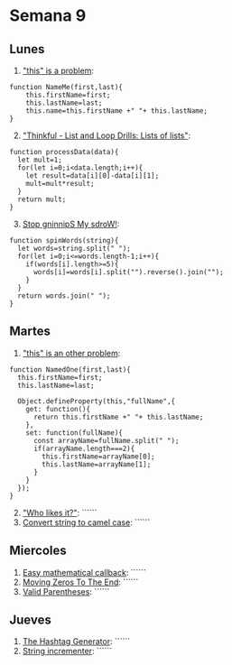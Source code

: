 # Semana 9
## Lunes
1. ["this" is a problem](https://www.codewars.com/users/ceduardoHN/completed_solutions): 
```
function NameMe(first,last){
    this.firstName=first;
    this.lastName=last;
    this.name=this.firstName +" "+ this.lastName;
}
```
2. ["Thinkful - List and Loop Drills: Lists of lists"](https://www.codewars.com/users/ceduardoHN/completed_solutions): 
```
function processData(data){
  let mult=1;
  for(let i=0;i<data.length;i++){
    let result=data[i][0]-data[i][1];
    mult=mult*result;
  }
  return mult;
}
```
3. [Stop gninnipS My sdroW!](https://www.codewars.com/users/ceduardoHN/completed_solutions): 
```
function spinWords(string){
  let words=string.split(" ");
  for(let i=0;i<=words.length-1;i++){
    if(words[i].length>=5){
      words[i]=words[i].split("").reverse().join("");
    }
  }
  return words.join(" ");
}
```

## Martes
1. ["this" is an other problem](https://www.codewars.com/users/ceduardoHN/completed_solutions): 
```
function NamedOne(first,last){
  this.firstName=first;
  this.lastName=last;
  
  Object.defineProperty(this,"fullName",{
    get: function(){
      return this.firstName +" "+ this.lastName;
    },
    set: function(fullName){
      const arrayName=fullName.split(" ");
      if(arrayName.length===2){
        this.firstName=arrayName[0];
        this.lastName=arrayName[1];
      }
    }
  });
}
```
2. ["Who likes it?"](https://www.codewars.com/users/ceduardoHN/completed_solutions): ``````
3. [Convert string to camel case](https://www.codewars.com/users/ceduardoHN/completed_solutions): ``````

## Miercoles
1. [Easy mathematical callback](https://www.codewars.com/users/ceduardoHN/completed_solutions): ``````
2. [Moving Zeros To The End](https://www.codewars.com/users/ceduardoHN/completed_solutions): ``````
3. [Valid Parentheses](https://www.codewars.com/users/ceduardoHN/completed_solutions): ``````

## Jueves

1. [The Hashtag Generator](https://www.codewars.com/users/ceduardoHN/completed_solutions): ``````
2. [String incrementer](https://www.codewars.com/users/ceduardoHN/completed_solutions): ``````
